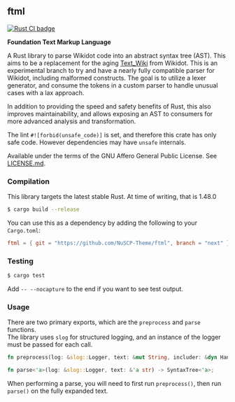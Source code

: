 ## ftml

<a href="https://github.com/Nu-SCPTheme/ftml/actions?query=workflow%3A%22JS+tests%22">
    <img src="https://github.com/Nu-SCPTheme/ftml/workflows/Rust%20CI/badge.svg"
         alt="Rust CI badge">
</a>

**Foundation Text Markup Language**

A Rust library to parse Wikidot code into an abstract syntax tree (AST).
This aims to be a replacement for the aging [Text\_Wiki](https://github.com/gabrys/wikidot/tree/master/lib/Text_Wiki/Text) from Wikidot.
This is an experimental branch to try and have a nearly fully compatible parser for Wikidot, including malformed constructs.
The goal is to utilize a lexer generator, and consume the tokens in a custom parser to handle unusual cases with a lax approach.

In addition to providing the speed and safety benefits of Rust, this also improves maintainability, and allows exposing an AST to consumers
for more advanced analysis and transformation.

The lint `#![forbid(unsafe_code)]` is set, and therefore this crate has only safe code. However dependencies may have `unsafe` internals.

Available under the terms of the GNU Affero General Public License. See [LICENSE.md](LICENSE).

### Compilation
This library targets the latest stable Rust. At time of writing, that is 1.48.0

```sh
$ cargo build --release
```

You can use this as a dependency by adding the following to your `Cargo.toml`:

```toml
ftml = { git = "https://github.com/NuSCP-Theme/ftml", branch = "next" }
```

### Testing
```sh
$ cargo test
```

Add `-- --nocapture` to the end if you want to see test output.

### Usage
There are two primary exports, which are the `preprocess` and `parse` functions.  
The library uses `slog` for structured logging, and an instance of the logger must be passed for each call.

```rust
fn preprocess(log: &slog::Logger, text: &mut String, includer: &dyn Handle);

fn parse<'a>(log: &slog::Logger, text: &'a str) -> SyntaxTree<'a>;
```

When performing a parse, you will need to first run `preprocess()`, then run `parse()`
on the fully expanded text.
